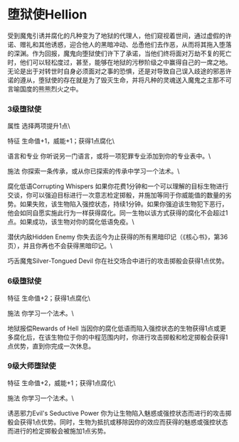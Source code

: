# 堕狱使Hellion 

受到魔鬼引诱并腐化的凡种变为了地狱的代理人，他们窥视着世间，通过虚假的许诺、赠礼和其他诱惑，迎合他人的黑暗冲动、怂恿他们去作恶，从而将其拖入堕落的深渊。作为回报，魔鬼向堕狱使们许下了承诺，当他们终将面对万劫不复的死亡时，他们可以轻松度过，甚至，能够在地狱的污秽阶级之中赢得自己的一席之地。无论是出于对转世时自身必须面对之事的恐惧，还是对导致自己误入歧途的邪恶许诺的遵从，堕狱使的存在就是为了毁灭生命，并将凡种的灵魂送入魔鬼之主那不可言喻国度的熊熊烈火之中。

### 3级堕狱使 

属性 选择两项提升1点\

特征 生命值+1，威能+1；获得1点腐化\

语言和专业 你听说另一门语言，或将一项犯罪专业添加到你的专业表中。\

施法 你探索一条传承，或从你已探索的传承中学习一个法术。\

腐化低语Corrupting Whispers
如果你花费1分钟和一个可以理解的目标生物进行交谈，你可以强迫目标进行一次意志检定掷骰，并施加等同于你威能值的数量的劣势。如果失败，该生物陷入强控状态，持续1分钟。如果你强迫该生物犯下恶行，他会如同自愿实施此行为一样获得腐化。同一生物以该方式获得的腐化不会超过1点。如果成功，该生物对你的腐化低语免疫。\

潜伏内敌Hidden Enemy
你失去迄今为止获得的所有黑暗印记（《核心书》，第36页），并且你再也不会获得黑暗印记。\

巧舌魔鬼Silver-Tongued Devil 你在社交场合中进行的攻击掷骰会获得1点优势。

### 6级堕狱使 

特征 生命值+2；获得1点腐化\

施法 你学习一个法术。\

地狱报偿Rewards of Hell
当因你的腐化低语而陷入强控状态的生物获得1点或更多腐化后，在该生物位于你的中程范围内时，你进行攻击掷骰和检定掷骰会获得1点优势，直到你完成一次休息。

### 9级大师堕狱使 

特征 生命值+2，威能+1；获得1点腐化\

施法 你学习一个法术。\

诱恶邪力Evil's Seductive Power
你为让生物陷入魅惑或强控状态而进行的攻击掷骰会获得1点优势。同时，生物为抵抗或移除因你的效应而获得的魅惑或强控状态而进行的检定掷骰会被施加1点劣势。
